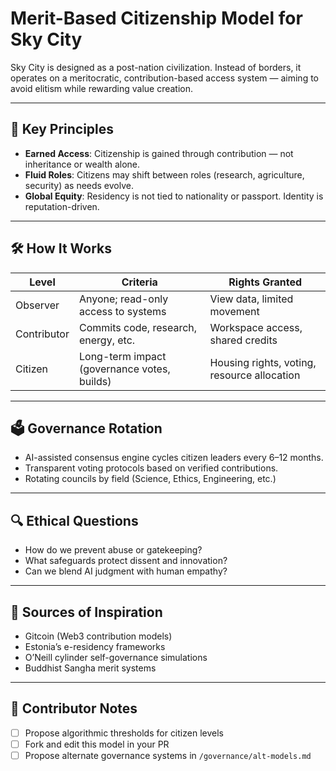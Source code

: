 # Merit-Based Citizenship Model for Sky City

Sky City is designed as a post-nation civilization. Instead of borders, it operates on a meritocratic, contribution-based access system — aiming to avoid elitism while rewarding value creation.

---

## 🧭 Key Principles

- **Earned Access**: Citizenship is gained through contribution — not inheritance or wealth alone.
- **Fluid Roles**: Citizens may shift between roles (research, agriculture, security) as needs evolve.
- **Global Equity**: Residency is not tied to nationality or passport. Identity is reputation-driven.

---

## 🛠 How It Works

| Level         | Criteria                                 | Rights Granted                            |
|---------------|------------------------------------------|--------------------------------------------|
| Observer      | Anyone; read-only access to systems      | View data, limited movement                |
| Contributor   | Commits code, research, energy, etc.     | Workspace access, shared credits           |
| Citizen       | Long-term impact (governance votes, builds) | Housing rights, voting, resource allocation |

---

## 🗳 Governance Rotation

- AI-assisted consensus engine cycles citizen leaders every 6–12 months.
- Transparent voting protocols based on verified contributions.
- Rotating councils by field (Science, Ethics, Engineering, etc.)

---

## 🔍 Ethical Questions

- How do we prevent abuse or gatekeeping?
- What safeguards protect dissent and innovation?
- Can we blend AI judgment with human empathy?

---

## 🧠 Sources of Inspiration

- Gitcoin (Web3 contribution models)  
- Estonia’s e-residency frameworks  
- O’Neill cylinder self-governance simulations  
- Buddhist Sangha merit systems  

---

## 📌 Contributor Notes

- [ ] Propose algorithmic thresholds for citizen levels  
- [ ] Fork and edit this model in your PR  
- [ ] Propose alternate governance systems in `/governance/alt-models.md`  
